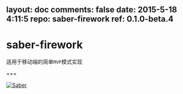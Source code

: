 layout: doc
comments: false
date: 2015-5-18 4:11:5
repo: saber-firework
ref: 0.1.0-beta.4
---

# saber-firework

适用于移动端的简单`MVP`模式实现

===

[![Saber](https://f.cloud.github.com/assets/157338/1485433/aeb5c72a-4714-11e3-87ae-7ef8ae66e605.png)](http://ecomfe.github.io/saber/)
